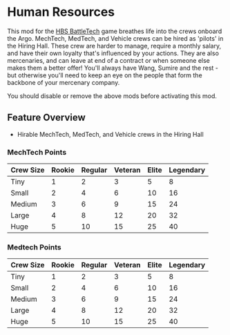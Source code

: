 # Human Resources
This mod for the [HBS BattleTech](http://battletechgame.com/) game breathes life into the crews onboard the Argo. MechTech, MedTech, and Vehicle crews can be hired as 'pilots' in the Hiring Hall. These crew are harder to manage, require a monthly salary, and have their own loyalty that's influenced by your actions. They are also mercenaries, and can leave at end of a contract or when someone else makes them a better offer! You'll always have Wang, Sumire and the rest - but otherwise you'll need to keep an eye on the people that form the backbone of your mercenary company.

You should disable or remove the above mods before activating this mod.

## Feature Overview

 * Hirable MechTech, MedTech, and Vehicle crews in the Hiring Hall



### MechTech Points

| Crew Size | Rookie | Regular | Veteran | Elite | Legendary |
| --------- | ------ | ------- | ------- | ----- | --------- |
| Tiny      | 1      | 2       | 3       | 5     | 8         |
| Small     | 2      | 4       | 6       | 10    | 16        |
| Medium    | 3      | 6       | 9       | 15    | 24        |
| Large     | 4      | 8       | 12      | 20    | 32        |
| Huge      | 5      | 10      | 15      | 25    | 40        |

### Medtech Points

| Crew Size | Rookie | Regular | Veteran | Elite | Legendary |
| --------- | ------ | ------- | ------- | ----- | --------- |
| Tiny      | 1      | 2       | 3       | 5     | 8         |
| Small     | 2      | 4       | 6       | 10    | 16        |
| Medium    | 3      | 6       | 9       | 15    | 24        |
| Large     | 4      | 8       | 12      | 20    | 32        |
| Huge      | 5      | 10      | 15      | 25    | 40        |

